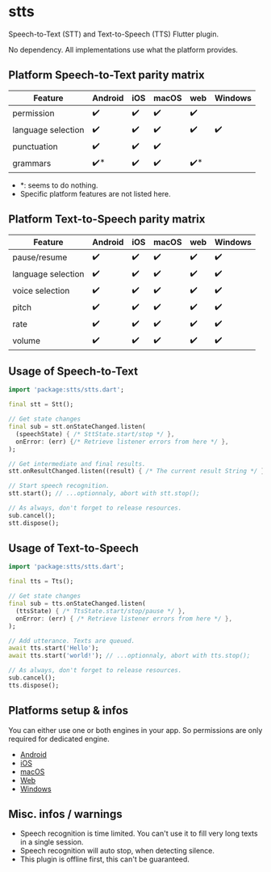 # stts

Speech-to-Text (STT) and Text-to-Speech (TTS) Flutter plugin.

No dependency. All implementations use what the platform provides.

## Platform Speech-to-Text parity matrix
| Feature             | Android       | iOS          | macOS        | web      | Windows     
|---------------------|---------------|--------------|--------------|----------|---------
| permission          | ✔️            |   ✔️        | ✔️           | ✔️      |     
| language selection  | ✔️            |   ✔️        | ✔️           | ✔️      | ✔️    
| punctuation         | ✔️            |   ✔️        | ✔️           |         |
| grammars            | ✔️*            |   ✔️        | ✔️           | ✔️*      |
- *: seems to do nothing.
- Specific platform features are not listed here.

## Platform Text-to-Speech parity matrix
| Feature             | Android       | iOS          | macOS           | web       | Windows     
|---------------------|---------------|--------------|-----------------|-----------|---------
| pause/resume        | ✔️            | ✔️          | ✔️             | ✔️        | ✔️     
| language selection  | ✔️            | ✔️          | ✔️             | ✔️        | ✔️    
| voice selection     | ✔️            | ✔️          | ✔️             | ✔️        | ✔️    
| pitch               | ✔️            | ✔️          | ✔️             | ✔️        | ✔️    
| rate                | ✔️            | ✔️          | ✔️             | ✔️        | ✔️    
| volume              | ✔️            | ✔️          | ✔️             | ✔️        | ✔️     

## Usage of Speech-to-Text
```dart
import 'package:stts/stts.dart';

final stt = Stt();

// Get state changes
final sub = stt.onStateChanged.listen(
  (speechState) { /* SttState.start/stop */ },
  onError: (err) {/* Retrieve listener errors from here */ },
);

// Get intermediate and final results.
stt.onResultChanged.listen((result) { /* The current result String */ });

// Start speech recognition.
stt.start(); // ...optionnaly, abort with stt.stop();

// As always, don't forget to release resources.
sub.cancel();
stt.dispose();
```

## Usage of Text-to-Speech
```dart
import 'package:stts/stts.dart';

final tts = Tts();

// Get state changes
final sub = tts.onStateChanged.listen(
  (ttsState) { /* TtsState.start/stop/pause */ },
  onError: (err) { /* Retrieve listener errors from here */ },
);

// Add utterance. Texts are queued.
await tts.start('Hello');
await tts.start('world!'); // ...optionnaly, abort with tts.stop();

// As always, don't forget to release resources.
sub.cancel();
tts.dispose();
```

## Platforms setup & infos

You can either use one or both engines in your app. So permissions are only required for dedicated engine.

* [Android](https://github.com/llfbandit/stts/blob/master/doc/README_android.md)
* [iOS](https://github.com/llfbandit/stts/blob/master/doc/README_ios.md)
* [macOS](https://github.com/llfbandit/stts/blob/master/doc/README_macos.md)
* [Web](https://github.com/llfbandit/stts/blob/master/doc/README_web.md)
* [Windows](https://github.com/llfbandit/stts/blob/master/doc/README_windows.md)

## Misc. infos / warnings

- Speech recognition is time limited. You can't use it to fill very long texts in a single session.
- Speech recognition will auto stop, when detecting silence.
- This plugin is offline first, this can't be guaranteed.